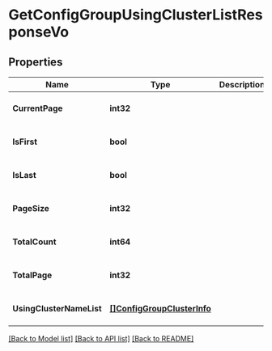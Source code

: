 # GetConfigGroupUsingClusterListResponseVo

## Properties
Name | Type | Description | Notes
------------ | ------------- | ------------- | -------------
**CurrentPage** | **int32** |  | [optional] [default to null]
**IsFirst** | **bool** |  | [optional] [default to null]
**IsLast** | **bool** |  | [optional] [default to null]
**PageSize** | **int32** |  | [optional] [default to null]
**TotalCount** | **int64** |  | [optional] [default to null]
**TotalPage** | **int32** |  | [optional] [default to null]
**UsingClusterNameList** | [**[]ConfigGroupClusterInfo**](ConfigGroupClusterInfo.md) |  | [optional] [default to null]

[[Back to Model list]](../README.md#documentation-for-models) [[Back to API list]](../README.md#documentation-for-api-endpoints) [[Back to README]](../README.md)


